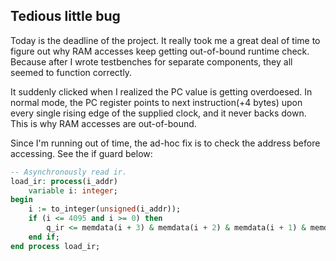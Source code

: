 ## Tedious little bug

Today is the deadline of the project. It really took me a great deal of time to figure out why RAM accesses keep getting out-of-bound runtime check. Because after I wrote testbenches for separate components, they all seemed to function correctly.

It suddenly clicked when I realized the PC value is getting overdoesed. In normal mode, the PC register points to next instruction(+4 bytes) upon every single rising edge of the supplied clock, and it never backs down. This is why RAM accesses are out-of-bound.

Since I'm running out of time, the ad-hoc fix is to check the address before accessing. See the if guard below:

```vhdl
-- Asynchronously read ir.
load_ir: process(i_addr)
    variable i: integer;
begin
    i := to_integer(unsigned(i_addr));
    if (i <= 4095 and i >= 0) then
        q_ir <= memdata(i + 3) & memdata(i + 2) & memdata(i + 1) & memdata(i);
    end if;
end process load_ir;
```